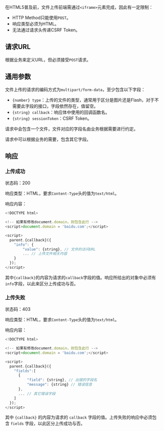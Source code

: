 在HTML5普及前，文件上传前端需通过`<iframe>`元素完成，因此有一定限制：

- HTTP Method只能使用`POST`。
- 响应类型必须为HTML。
- 无法通过请求头传递CSRF Token。


## 请求URL

根据业务来定义URL，但必须接受`POST`请求。

## 通用参数

文件上传的请求的编码方式为`multipart/form-data`，至少包含以下字段：

- `{number} type`：上传的文件的类型，通常用于区分是图片还是Flash，对于不需要此字段的接口，字段依然存在，值留空。
- `{string} callback`：响应体中使用的回调函数名。
- `{string} sessionToken`：CSRF Token。

请求中会包含一个文件，文件对应的字段名由业务根据需要进行约定。

请求中可以根据业务的需要，包含其它字段。

## 响应

### 上传成功

状态码：200

响应类型：HTML，要求`Content-Type`头的值为`text/html`。

响应内容：
```javascript
<!DOCTYPE html>

<!-- 如果有修改document.domain，则包含此行 -->
<script>document.domain = 'baidu.com';</script>

<script>
  parent.{callback}({
    "info": {
        "value": {string}, // 文件的访问URL
        ... // 上传文件相关内容
    }
  });
</script>
```
其中`{callback}`的内容为请求的`callback`字段的值。响应所给出的对象中必须有`info`字段，以此来区分上传成功与否。

### 上传失败

状态码：403

响应类型：HTML，要求`Content-Type`头的值为`text/html`。

响应内容：
```javascript
<!DOCTYPE html>

<!-- 如果有修改document.domain，则包含此行 -->
<script>document.domain = 'baidu.com';</script>

<script>
  parent.{callback}({
    "fields":[
      {
          "field": {string}, // 出错的字段名
          "message": {string} // 错误信息
      },
      ... // 其它错误字段
    ]
  });
</script>
```
其中 `{callback}` 的内容为请求的 `callback` 字段的值。上传失败的响应中必须包含 `fields` 字段，以此区分上传成功与否。
